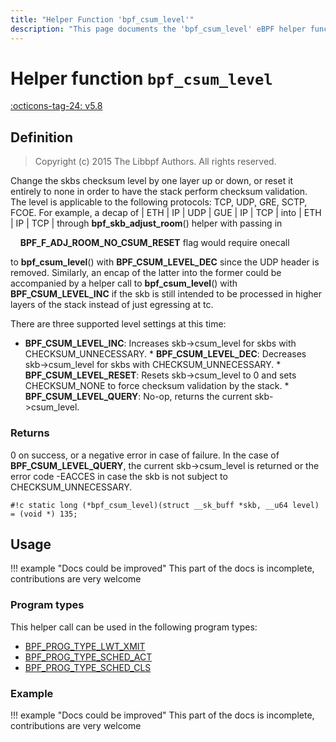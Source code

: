 ```yaml
---
title: "Helper Function 'bpf_csum_level'"
description: "This page documents the 'bpf_csum_level' eBPF helper function, including its defintion, usage, program types that can use it, and examples."
---
```

# Helper function `bpf_csum_level`

<!-- [FEATURE_TAG](bpf_csum_level) -->
[:octicons-tag-24: v5.8](https://github.com/torvalds/linux/commit/7cdec54f9713256bb170873a1fc5c75c9127c9d2)
<!-- [/FEATURE_TAG] -->

## Definition

> Copyright (c) 2015 The Libbpf Authors. All rights reserved.


<!-- [HELPER_FUNC_DEF] -->
Change the skbs checksum level by one layer up or down, or reset it entirely to none in order to have the stack perform checksum validation. The level is applicable to the following protocols: TCP, UDP, GRE, SCTP, FCOE. For example, a decap of | ETH | IP | UDP | GUE | IP | TCP | into | ETH | IP | TCP | through **bpf_skb_adjust_room**() helper with passing in

&nbsp;&nbsp;&nbsp;&nbsp;**BPF_F_ADJ_ROOM_NO_CSUM_RESET** flag would require onecall

to **bpf_csum_level**() with **BPF_CSUM_LEVEL_DEC** since the UDP header is removed. Similarly, an encap of the latter into the former could be accompanied by a helper call to **bpf_csum_level**() with **BPF_CSUM_LEVEL_INC** if the skb is still intended to be processed in higher layers of the stack instead of just egressing at tc.

There are three supported level settings at this time:

* **BPF_CSUM_LEVEL_INC**: Increases skb->csum_level for skbs
  with CHECKSUM_UNNECESSARY. * **BPF_CSUM_LEVEL_DEC**: Decreases skb->csum_level for skbs
  with CHECKSUM_UNNECESSARY. * **BPF_CSUM_LEVEL_RESET**: Resets skb->csum_level to 0 and
  sets CHECKSUM_NONE to force checksum validation by the stack. * **BPF_CSUM_LEVEL_QUERY**: No-op, returns the current
  skb->csum_level.

### Returns

0 on success, or a negative error in case of failure. In the case of **BPF_CSUM_LEVEL_QUERY**, the current skb->csum_level is returned or the error code -EACCES in case the skb is not subject to CHECKSUM_UNNECESSARY.

`#!c static long (*bpf_csum_level)(struct __sk_buff *skb, __u64 level) = (void *) 135;`
<!-- [/HELPER_FUNC_DEF] -->

## Usage

!!! example "Docs could be improved"
    This part of the docs is incomplete, contributions are very welcome

### Program types

This helper call can be used in the following program types:

<!-- DO NOT EDIT MANUALLY -->
<!-- [HELPER_FUNC_PROG_REF] -->
 * [BPF_PROG_TYPE_LWT_XMIT](../program-type/BPF_PROG_TYPE_LWT_XMIT.md)
 * [BPF_PROG_TYPE_SCHED_ACT](../program-type/BPF_PROG_TYPE_SCHED_ACT.md)
 * [BPF_PROG_TYPE_SCHED_CLS](../program-type/BPF_PROG_TYPE_SCHED_CLS.md)
<!-- [/HELPER_FUNC_PROG_REF] -->

### Example

!!! example "Docs could be improved"
    This part of the docs is incomplete, contributions are very welcome
